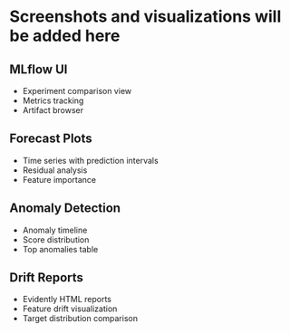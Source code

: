 # Screenshots and visualizations will be added here

## MLflow UI
- Experiment comparison view
- Metrics tracking
- Artifact browser

## Forecast Plots
- Time series with prediction intervals
- Residual analysis
- Feature importance

## Anomaly Detection
- Anomaly timeline
- Score distribution
- Top anomalies table

## Drift Reports
- Evidently HTML reports
- Feature drift visualization
- Target distribution comparison
